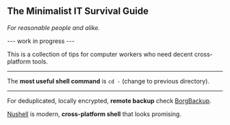 ## The Minimalist IT Survival Guide
_For reasonable people and alike._

--- work in progress ---

This is a collection of tips for computer workers who need decent cross-platform tools.

---
The **most useful shell command** is `cd -` (change to previous directory).

---

For deduplicated, locally encrypted, **remote backup** check [BorgBackup](https://www.borgbackup.org/).

[Nushell](https://www.nushell.sh/) is modern, **cross-platform shell** that looks promising.
